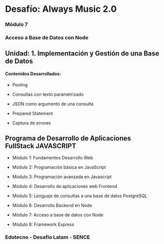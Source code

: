 # Desafío: Always Music 2.0

### Módulo 7
### Acceso a Base de Datos con Node

## Unidad: 1. Implementación y Gestión de una Base de Datos

#### Contenidos Desarrollados:

- Pooling

- Consultas con texto parametrizado

- JSON como argumento de una consulta

- Prepared Statement

- Captura de errores


## Programa de Desarrollo de Aplicaciones FullStack JAVASCRIPT

- Módulo 1: Fundamentos Desarrollo Web

- Módulo 2: Programación básica en JavaScript

- Módulo 3: Programación avanzada en Javascript

- Módulo 4: Desarrollo de aplicaciones web Frontend

- Módulo 5: Lenguaje de consultas a una base de datos PostgreSQL

- Módulo 6: Desarrollo Backend en Node

- Módulo 7: Acceso a base de datos con Node

- Módulo 8: Framework Express


### Edutecno - Desafío Latam - SENCE